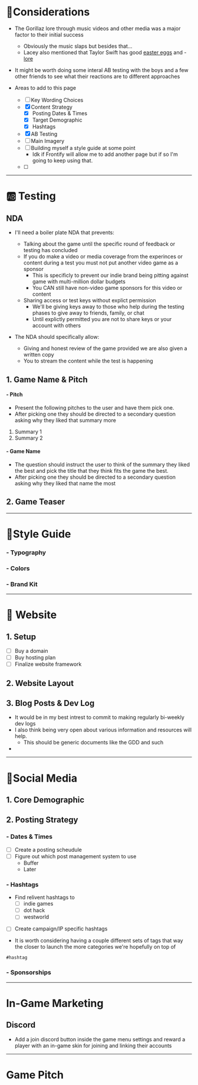 

# 💭Considerations


- The Gorillaz lore through music videos and other media was a major factor to their initial success 
	- Obviously the music slaps but besides that...
	- Lacey also mentioned that Taylor Swift has good [easter eggs](https://www.google.com/search?q=taylor+swift+easter+eggs&rlz=1C1ONGR_enUS1011US1012&oq=t&gs_lcrp=EgZjaHJvbWUqDAgCECMYJxiABBiKBTIGCAAQRRg5MgYIARBFGDwyDAgCECMYJxiABBiKBTIGCAMQRRg7MgYIBBBFGDsyBggFEEUYPDIGCAYQRRg8MgYIBxBFGDzSAQgzNTgzajBqN6gCCLACAQ&sourceid=chrome&ie=UTF-8) and -[lore](https://www.google.com/search?q=taylor+swift+lore&sca_esv=1fc18fc5814bda98&rlz=1C1ONGR_enUS1011US1012&sxsrf=ADLYWILAUpCnuxjXUwIRVmluXPHduA-jqg%3A1719028485611&ei=BUt2ZuP6JL2t5NoP8KuJ4AM&ved=0ahUKEwijkfmRqO6GAxW9FlkFHfBVAjwQ4dUDCBA&uact=5&oq=taylor+swift+lore&gs_lp=Egxnd3Mtd2l6LXNlcnAiEXRheWxvciBzd2lmdCBsb3JlMgUQABiABDIKEAAYgAQYFBiHAjIFEAAYgAQyChAAGIAEGBQYhwIyBRAAGIAEMgUQABiABDIFEAAYgAQyBRAAGIAEMgUQABiABDIFEAAYgARIvPwBUITkAVjM-gFwAngBkAEAmAGhAaAB7QqqAQQxMS40uAEDyAEA-AEBmAIQoALdCsICChAAGLADGNYEGEfCAg4QABiABBiwAxiSAxiKBcICDRAAGIAEGLADGEMYigXCAhYQLhiABBiwAxhDGMgDGMkDGIoF2AEBwgITEC4YgAQYsAMYQxjIAxiKBdgBAcICFhAuGIAEGLADGEMY1AIYyAMYigXYAQHCAgoQIxiABBgnGIoFwgIFEC4YgATCAgcQABiABBgKwgIIEAAYgAQYsQPCAggQLhiABBixA8ICDRAAGIAEGLEDGBQYhwLCAgsQABiABBixAxiDAcICDhAAGIAEGLEDGIMBGIoFwgILEAAYgAQYkQIYigXCAgoQLhiABBgUGIcCwgIOEAAYgAQYkQIYsQMYigXCAg4QLhiABBiRAhixAxiKBcICBBAAGAOYAwCIBgGQBhS6BgYIARABGAiSBwQxMy4zoAexfw&sclient=gws-wiz-serp)

- It might be worth doing some interal AB testing with the boys and a few other friends to see what their reactions are to different approaches


- Areas to add to this page
	- [ ] Key Wording Choices
	- [x] Content Strategy
		- [x] Posting Dates & Times
		- [x] Target Demographic
		- [x] Hashtags
	- [x] AB Testing
	- [ ] Main Imagery
	- [ ] Building myself a style guide at some point
		- Idk if Frontify will allow me to add another page but if so I'm going to keep using that.
	- [ ] 


---

# 🆎 Testing

## NDA

- I'll need a boiler plate NDA that prevents:
	- Talking about the game until the specific round of feedback or testing has concluded
	- If you do make a video or media coverage from the experinces or content during a test you must not put another video game as a sponsor
		- This is specificly to prevent our indie brand being pitting against game with multi-million dollar budgets
		- You CAN still have non-video game sponsors for this video or content
	- Sharing access or test keys without explict permission
		- We'll be giving keys away to those who help during the testing phases to give away to friends, family, or chat
		- Until explictly permitted you are not to share keys or your account with others

- The NDA should specifically allow:
	- Giving and honest review of the game provided we are also given a written copy
	- You to stream the content while the test is happening

## 1. Game Name & Pitch

#### - Pitch

- Present the following pitches to the user and have them pick one. 
- After picking one they should be directed to a secondary question asking why they liked that summary more
1. Summary 1
2. Summary 2

#### - Game Name

- The question should instruct the user to think of the summary they liked the best and pick the title that they think fits the game the best.
- After picking one they should be directed to a secondary question asking why they liked that name the most


## 2. Game Teaser




---

# 🎨Style Guide

### - Typography

### - Colors

### - Brand Kit


---

# 🔌 Website

## 1. Setup

- [ ] Buy a domain
- [ ] Buy hosting plan
- [ ] Finalize website framework

## 2. Website Layout

## 3. Blog Posts & Dev Log

- It would be in my best intrest to commit to making regularly bi-weekly dev logs
- I also think being very open about various information and resources will help.
	- This should be generic documents like the GDD and such
- 


---
# 📱Social Media

## 1. Core Demographic

## 2. Posting Strategy

### - Dates & Times

- [ ] Create a posting scheudule
- [ ] Figure out which post management system to use
	- Buffer
	- Later

### - Hashtags

- Find relivent hashtags to
	- [ ] indie games
	- [ ] dot hack
	- [ ] westworld
- [ ] Create campaign/IP specific hashtags
- It is worth considering having a couple different sets of tags that way the closer to launch the more categories we're hopefully on top of


```
#hashtag
```


### - Sponsorships




---



# In-Game Marketing


## Discord

- Add a join discord button inside the game menu settings and reward a player with an in-game skin for joining and linking their accounts


---
# Game Pitch
